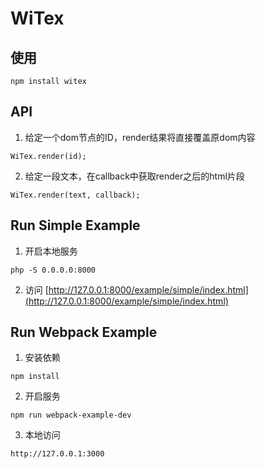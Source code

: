 # WiTex

## 使用

```
npm install witex
```



## API

1. 给定一个dom节点的ID，render结果将直接覆盖原dom内容

```
WiTex.render(id);
```

2. 给定一段文本，在callback中获取render之后的html片段

```
WiTex.render(text, callback);
```

## Run Simple Example

1. 开启本地服务

```
php -S 0.0.0.0:8000
```

2. 访问 [http://127.0.0.1:8000/example/simple/index.html](http://127.0.0.1:8000/example/simple/index.html)

## Run Webpack Example

1. 安装依赖

```
npm install
```

2. 开启服务

```
npm run webpack-example-dev
```

3. 本地访问

```
http://127.0.0.1:3000
```